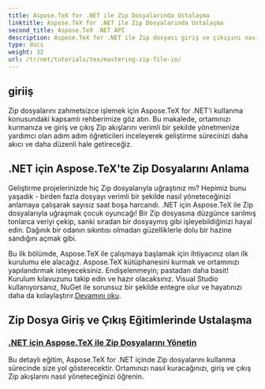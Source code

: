 ```yaml
---
title: Aspose.TeX for .NET ile Zip Dosyalarında Ustalaşma
linktitle: Aspose.TeX for .NET ile Zip Dosyalarında Ustalaşma
second_title: Aspose.TeX .NET API
description: Aspose.TeX for .NET ile Zip dosyası giriş ve çıkışını nasıl ustalıkla yöneteceğinizi keşfedin. İş akışınızı verimli bir şekilde kolaylaştırmak için adım adım eğitimleri izleyin.
type: docs
weight: 32
url: /tr/net/tutorials/tex/mastering-zip-file-io/
---
```

## giriiş

Zip dosyalarını zahmetsizce işlemek için Aspose.TeX for .NET'i kullanma konusundaki kapsamlı rehberimize göz atın. Bu makalede, ortamınızı kurmanıza ve giriş ve çıkış Zip akışlarını verimli bir şekilde yönetmenize yardımcı olan adım adım öğreticileri inceleyerek geliştirme sürecinizi daha akıcı ve daha düzenli hale getireceğiz.

## .NET için Aspose.TeX'te Zip Dosyalarını Anlama

Geliştirme projelerinizde hiç Zip dosyalarıyla uğraştınız mı? Hepimiz bunu yaşadık - birden fazla dosyayı verimli bir şekilde nasıl yöneteceğinizi anlamaya çalışarak sayısız saat boşa harcandı. .NET için Aspose.TeX ile Zip dosyalarıyla uğraşmak çocuk oyuncağı! Bir Zip dosyasına düzgünce sarılmış tonlarca veriyi çekip, sanki sıradan bir dosyaymış gibi işleyebildiğinizi hayal edin. Dağınık bir odanın sıkıntısı olmadan güzelliklerle dolu bir hazine sandığını açmak gibi.

 Bu ilk bölümde, Aspose.TeX ile çalışmaya başlamak için ihtiyacınız olan ilk kurulumu ele alacağız. Aspose.TeX kütüphanesini kurmak ve ortamınızı yapılandırmak isteyeceksiniz. Endişelenmeyin; pastadan daha basit! Kurulum kılavuzunu takip edin ve hazır olacaksınız. Visual Studio kullanıyorsanız, NuGet ile sorunsuz bir şekilde entegre olur ve hayatınızı daha da kolaylaştırır.[Devamını oku](./handle-zip-files/).

## Zip Dosya Giriş ve Çıkış Eğitimlerinde Ustalaşma
### [.NET için Aspose.TeX ile Zip Dosyalarını Yönetin](./handle-zip-files/)
Bu detaylı eğitim, Aspose.TeX for .NET içinde Zip dosyalarını kullanma sürecinde size yol gösterecektir. Ortamınızı nasıl kuracağınızı, giriş ve çıkış Zip akışlarını nasıl yöneteceğinizi öğrenin.